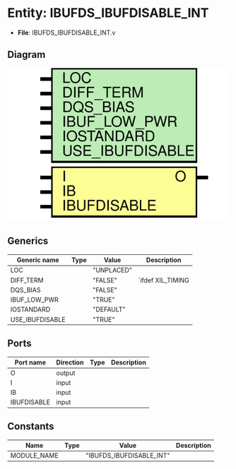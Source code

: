 # Entity: IBUFDS_IBUFDISABLE_INT

- **File**: IBUFDS_IBUFDISABLE_INT.v
## Diagram

![Diagram](IBUFDS_IBUFDISABLE_INT.svg "Diagram")
## Generics

| Generic name    | Type | Value      | Description         |
| --------------- | ---- | ---------- | ------------------- |
| LOC             |      | "UNPLACED" |                     |
| DIFF_TERM       |      | "FALSE"    |  `ifdef XIL_TIMING  |
| DQS_BIAS        |      | "FALSE"    |                     |
| IBUF_LOW_PWR    |      | "TRUE"     |                     |
| IOSTANDARD      |      | "DEFAULT"  |                     |
| USE_IBUFDISABLE |      | "TRUE"     |                     |
## Ports

| Port name   | Direction | Type | Description |
| ----------- | --------- | ---- | ----------- |
| O           | output    |      |             |
| I           | input     |      |             |
| IB          | input     |      |             |
| IBUFDISABLE | input     |      |             |
## Constants

| Name        | Type | Value                    | Description |
| ----------- | ---- | ------------------------ | ----------- |
| MODULE_NAME |      | "IBUFDS_IBUFDISABLE_INT" |             |
